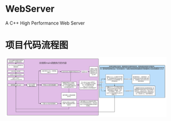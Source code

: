 # WebServer
A C++ High Performance Web Server
# 项目代码流程图
![image](https://github.com/gittxy/WebServer/blob/master/%E9%A1%B9%E7%9B%AE%E7%AC%94%E8%AE%B0/WebServer%E4%BB%A3%E7%A0%81%E6%B5%81%E7%A8%8B%E5%9B%BE.png)
